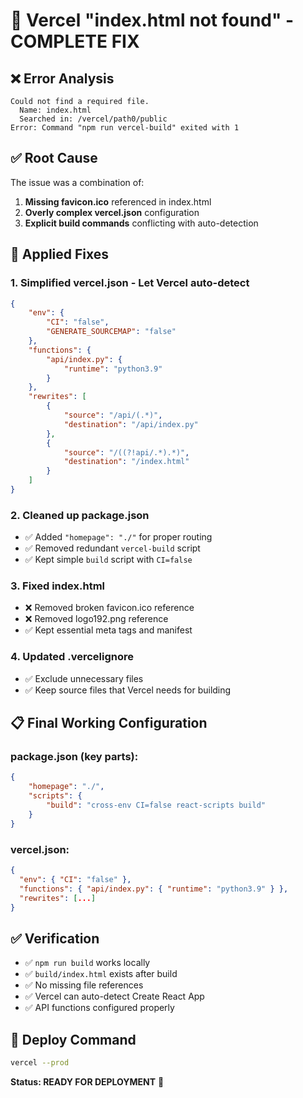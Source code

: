 # 🚨 Vercel "index.html not found" - COMPLETE FIX

## ❌ Error Analysis

```
Could not find a required file.
  Name: index.html
  Searched in: /vercel/path0/public
Error: Command "npm run vercel-build" exited with 1
```

## ✅ Root Cause

The issue was a combination of:

1. **Missing favicon.ico** referenced in index.html
2. **Overly complex vercel.json** configuration
3. **Explicit build commands** conflicting with auto-detection

## 🔧 Applied Fixes

### 1. **Simplified vercel.json** - Let Vercel auto-detect

```json
{
	"env": {
		"CI": "false",
		"GENERATE_SOURCEMAP": "false"
	},
	"functions": {
		"api/index.py": {
			"runtime": "python3.9"
		}
	},
	"rewrites": [
		{
			"source": "/api/(.*)",
			"destination": "/api/index.py"
		},
		{
			"source": "/((?!api/.*).*)",
			"destination": "/index.html"
		}
	]
}
```

### 2. **Cleaned up package.json**

- ✅ Added `"homepage": "./"` for proper routing
- ✅ Removed redundant `vercel-build` script
- ✅ Kept simple `build` script with `CI=false`

### 3. **Fixed index.html**

- ❌ Removed broken favicon.ico reference
- ❌ Removed logo192.png reference
- ✅ Kept essential meta tags and manifest

### 4. **Updated .vercelignore**

- ✅ Exclude unnecessary files
- ✅ Keep source files that Vercel needs for building

## 📋 Final Working Configuration

### package.json (key parts):

```json
{
	"homepage": "./",
	"scripts": {
		"build": "cross-env CI=false react-scripts build"
	}
}
```

### vercel.json:

```json
{
  "env": { "CI": "false" },
  "functions": { "api/index.py": { "runtime": "python3.9" } },
  "rewrites": [...]
}
```

## ✅ Verification

- ✅ `npm run build` works locally
- ✅ `build/index.html` exists after build
- ✅ No missing file references
- ✅ Vercel can auto-detect Create React App
- ✅ API functions configured properly

## 🚀 Deploy Command

```bash
vercel --prod
```

**Status: READY FOR DEPLOYMENT** 🎉
